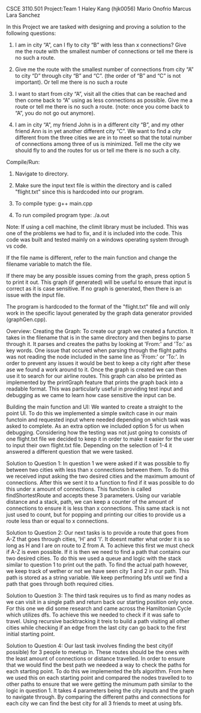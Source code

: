 CSCE 3110.501  Project:Team 1
Haley Kang (hjk0056)
Mario Onofrio
Marcus Lara Sanchez

In this Project we are tasked with designing and proving a solution to the following questions:
1. I am in city “A”, can I fly to city  “B”  with less than x connections? Give me the 
   route with the smallest number of connections or tell me there is no such a route. 

2. Give me the route with the smallest number of connections from city “A” to city 
   “D” through city “B” and “C”. (the order of  “B” and “C” is not important). Or 
   tell me there is no such a route 

3. I want to start from city “A”, visit all the cities that can be reached and then come 
   back to “A” using as less connections as possible. Give me a route or tell me there 
   is no such a route. (note: once you come back to “A”, you do not go out 
   anymore). 

4. I am in city “A”, my friend John is in a different city “B”, and my other friend 
   Ann is in yet another different city “C”. We want to find a city different from the 
   three cities we are in to meet so that the total number of connections among three 
   of us is minimized. Tell me the city we should fly to and the routes for us or tell 
   me there is no such a city. 


Compile/Run:
1. Navigate to directory.
2. Make sure the input text file is within the directory and is called "flight.txt" since this 
   is hardcoded into our program.
3. To compile type:
   g++ main.cpp

4. To run compiled program type:
   ./a.out

Note:
   If using a cell machine, the climit library must be included. This was one of the problems
   we had to fix, and it is included into the code. This code was built and tested mainly on a
   windows operating system through vs code.
   
   If the file name is different, refer to the main function and change the filename variable 
   to match the file. 
   
   If there may be any possible issues coming from the graph, press option 5 to print it out. 
   This graph (if generated) will be useful to ensure that input is correct as it is case 
   sensitive.
      If no graph is generated, then there is an issue with the input file.
      
   The program is hardcoded to the format of the "flight.txt" file and will only work in the
   specific layout generated by the graph data generator provided (graphGen.cpp).


Overview:
Creating the Graph:
    To create our graph we created a function. It takes in the filename that is in the same 
    directory and then begins to parse through it. It parses and creates the paths by looking at
    'From:' and 'To:' as key words. One issue that occured when parsing through the flight paths
    was not reading the node included in the same line as 'From:' or 'To:'. In order to prevent 
    any issues it would be best to keep a city right after these ase we found a work around to it. 
    Once the graph is created we can then use it to search for our airline routes. This graph can 
    also be printed as implemented by the printGraph feature that prints the graph back into a 
    readable format. This was particularly useful in providing test input and debugging as we came 
    to learn how case sensitive the input can be.

Building the main function and UI:
    We wanted to create a straight to the point UI. To do this we implemented a simple switch case 
    in our main functoin and requested input where needed depending on which task was asked to 
    complete. As an extra option we included option 5 for us when debugging. Considering how the 
    testing was not just going to consists of one flight.txt file we decided to keep it in order 
    to make it easier for the user to input their own flight.txt file. Depending on the selection 
    of 1-4 it answered a different question that we were tasked. 

Solution to Question 1:
    In question 1 we were asked if it was possible to fly between two cities with less than x 
    connections between them. To do this we received input asking the two desired cities and the 
    maximum amount of connections. After this we sent it to a function to find if it was possible 
    to do this under x amount of connections. This function is called findShortestRoute and accepts 
    these 3 parameters. Using our variable distance and a stack, path, we can keep a counter of the 
    amount of connections to ensure it is less than x connections. This same stack is not just used 
    to count, but for popping and printing our cities to provide us a route less than or equal to x 
    connections. 

Solution to Question 2:
    Our next tasks is to provide a route that goes from A-Z that goes through cities, 'H' and 'I'.
    It doesnt matter what order it is so long as H and I are on route to Z from A. To achieve this
    first we must check if A-Z is even possible. If it is then we need to find a path that contains
    our two desired cities. To do this we used a queue and logic with the stack similar to question
    1 to print out the path. To find the actual path however, we keep track of wether or not we have
    seen city 1 and 2 in our path. This path is stored as a string variable. We keep perfmoring bfs
    until we find a path that goes through both required cities.

Solution to Question 3:
    The third task requires us to find as many nodes as we can visit in a single path and return
    back our starting position only once. For this one we did some research and came across the
    Hamiltonian Cycle which utilizes dfs. To achieve this we needed to check if it was safe to travel.
    Using recursive backtracking it treis to build a path visiting all other cities while checking if
    an edge from the last city can go back to the first initial starting point. 

Solution to Question 4:
    Our last task involves finding the best city(if possible) for 3 people to meetup in.
    These routes should be the ones with the least amount of connections or distance travelled.
    In order to ensure that we would find the best path we needeed a way to check the paths for
    each starting point. To do this we implemented the bfs algorithm. From here we used this on
    each starting point and compared the nodes travelled to to other paths to ensure that we were
    getting the minumum path similar to the logic in question 1. It takes 4 parameters being the
    city inputs and the graph to navigate through. By comparing the different paths and connections
    for each city we can find the best city for all 3 friends to meet at using bfs.
